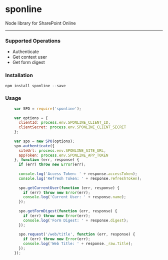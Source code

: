 sponline
========

Node library for SharePoint Online

---
### Supported Operations

- Authenticate
- Get context user
- Get form digest

### Installation
`npm install sponline --save`

### Usage

```javascript
    var SPO = require('sponline');
    
    var options = {
      clientId: process.env.SPONLINE_CLIENT_ID,
      clientSecret: process.env.SPONLINE_CLIENT_SECRET
    };
    
    var spo = new SPO(options);
    spo.authenticate({
      siteUrl: process.env.SPONLINE_SITE_URL,
      appToken: process.env.SPONLINE_APP_TOKEN
    }, function (err, response) {
      if (err) throw new Error(err);
        
      console.log('Access Token: ' + response.accessToken);
      console.log('Refresh Token: ' + response.refreshToken);
        
      spo.getCurrentUser(function (err, response) {
        if (err) throw new Error(err);
        console.log('Current User: ' + response.name);
      });
        
      spo.getFormDigest(function (err, response) {
        if (err) throw new Error(err);
        console.log('Form Digest: ' + response.digest);
      });
        
      spo.request('/web/title', function (err, response) {
        if (err) throw new Error(err);
        console.log('Web Title: ' + response._raw.Title);
      });
    });
```